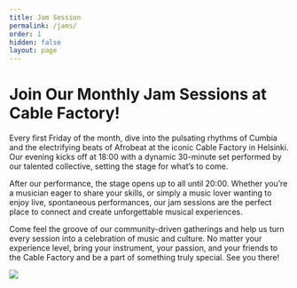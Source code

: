 ```yaml
---
title: Jam Session
permalink: /jams/
order: 1
hidden: false
layout: page 
---
```

# Join Our Monthly Jam Sessions at Cable Factory!

Every first Friday of the month, dive into the pulsating rhythms of Cumbia and the electrifying beats of Afrobeat at the iconic Cable Factory in Helsinki. Our evening kicks off at 18:00 with a dynamic 30-minute set performed by our talented collective, setting the stage for what’s to come.

<p style="text-align: start">After our performance, the stage opens up to all until 20:00. Whether you’re a musician eager to share your skills, or simply a music lover wanting to enjoy live, spontaneous performances, our jam sessions are the perfect place to connect and create unforgettable musical experiences.</p><p style="text-align: start">Come feel the groove of our community-driven gatherings and help us turn every session into a celebration of music and culture. No matter your experience level, bring your instrument, your passion, and your friends to the Cable Factory and be a part of something truly special. See you there!</p><p style="text-align: start"><img src="/friction-helsinki-website/media/site/jam-session-poster.jpeg"></p>